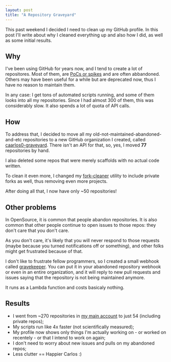 ```yaml
---
layout: post
title: "A Repository Graveyard"
---
```


This past weekend I decided I need to clean up my GitHub profile. In this post
I'll write about why I cleaned everything up and also how I did, as well as
some initial results.

## Why

I've been using GitHub for years now, and I tend to create a lot of
repositores. Most of them, are
[PoCs or spikes](https://medium.com/production-ready/theres-nothing-like-a-good-spike-4a575686a7c5)
and are often abbandoned. Others may have been useful for a while but are
deprecated now, thus I have no reason to maintain them.

In any case: I get tons of automated scripts running, and some of them looks
into all my repositories. Since I had almost 300 of them, this was considerably
slow. It also spends a lot of quota of API calls.

## How

To address that, I decided to move all my old-not-maintained-abandoned-and-etc
repositories to a new GitHub organization I created, called
[caarlos0-graveyard](https://github.com/caarlos0-graveyard).
There isn't an API for that, so, yes, I moved **77** repositories by hand.

I also deleted some repos that were merely scaffolds with no actual code
written.

To clean it even more, I changed my
[fork-cleaner](https://github.com/caarlos0/fork-cleaner)
utility to include private forks as well, thus removing even more projects.

After doing all that, I now have only ~50 repositories!

## Other problems

In OpenSource, it is common that people abandon repositories. It is also
common that other people continue to open issues to those repos: they
don't care that you don't care.

As you don't care, it's likely that you will never respond to those requests
(maybe because you turned notifications off or something), and other folks
might get frustrated because of that.

I don't like to frustrate fellow programmers, so I created a small webhook
called [gravekeeper](https://github.com/caarlos0/gravekeeper). You can put
it in your abandoned repository webhook or even in an entire organization,
and it will reply to new pull requests and issues saying that the repository
is not being maintained anymore.

It runs as a Lambda function and costs basicaly nothing.

## Results

- I went from ~270 repositories in
[my main account](https://github.com/caarlos0) to just 54
(including private repos);
- My scripts run like 4x faster (not scientifically measured);
- My profile now shows only things I'm actually working on - or worked on
recentely - or that I intend to work on again;
- I don't need to worry about new issues and pulls on my abandoned repos;
- Less clutter == Happier Carlos :)


